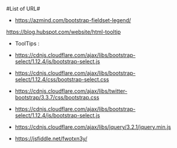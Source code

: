 #List of URL#

* https://azmind.com/bootstrap-fieldset-legend/

https://blog.hubspot.com/website/html-tooltip

* ToolTips :

* https://cdnjs.cloudflare.com/ajax/libs/bootstrap-select/1.12.4/js/bootstrap-select.js
* https://cdnjs.cloudflare.com/ajax/libs/bootstrap-select/1.12.4/css/bootstrap-select.css
* https://cdnjs.cloudflare.com/ajax/libs/twitter-bootstrap/3.3.7/css/bootstrap.css
* https://cdnjs.cloudflare.com/ajax/libs/bootstrap-select/1.12.4/js/bootstrap-select.js
* https://cdnjs.cloudflare.com/ajax/libs/jquery/3.2.1/jquery.min.js
* https://jsfiddle.net/fwotxn3y/
